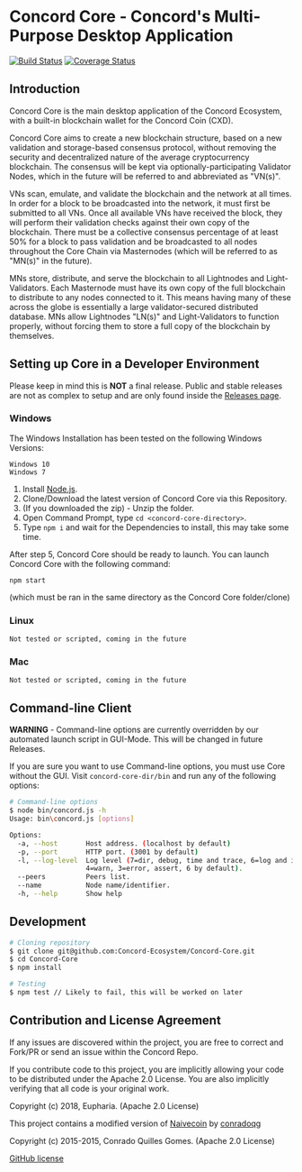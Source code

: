 # Concord Core - Concord's Multi-Purpose Desktop Application

[![Build Status](https://travis-ci.com/Concord-Ecosystem/Concord-Core.svg?branch=master)](https://travis-ci.com/Concord-Ecosystem/Concord-Core)
[![Coverage Status](https://coveralls.io/repos/github/Concord-Ecosystem/Concord-Core/badge.svg?branch=master)](https://coveralls.io/github/Concord-Ecosystem/Concord-Core?branch=master)

## Introduction

Concord Core is the main desktop application of the Concord Ecosystem, with a built-in blockchain wallet for the Concord Coin (CXD).

Concord Core aims to create a new blockchain structure, based on a new validation and storage-based consensus protocol, without removing the security and decentralized nature of the average cryptocurrency blockchain. The consensus will be kept via optionally-participating Validator Nodes, which in the future will be referred to and abbreviated as "VN(s)".

VNs scan, emulate, and validate the blockchain and the network at all times. In order for a block to be broadcasted into the network, it must first be submitted to all VNs. Once all available VNs have received the block, they will perform their validation checks against their own copy of the blockchain. There must be a collective consensus percentage of at least 50% for a block to pass validation and be broadcasted to all nodes throughout the Core Chain via Masternodes (which will be referred to as "MN(s)" in the future).

MNs store, distribute, and serve the blockchain to all Lightnodes and Light-Validators. Each Masternode must have its own copy of the full blockchain to distribute to any nodes connected to it. This means having many of these across the globe is essentially a large validator-secured distributed database. MNs allow Lightnodes "LN(s)" and Light-Validators to function properly, without forcing them to store a full copy of the blockchain by themselves.


## Setting up Core in a Developer Environment

Please keep in mind this is **NOT** a final release. Public and stable releases are not as complex to setup and are only found inside the [Releases page](https://github.com/Concord-Ecosystem/Concord-Core/releases).

### Windows

The Windows Installation has been tested on the following Windows Versions:
```
Windows 10
Windows 7
```

1. Install [Node.js](https://nodejs.org/en/).
2. Clone/Download the latest version of Concord Core via this Repository.
3. (If you downloaded the zip) - Unzip the folder.
4. Open Command Prompt, type `cd <concord-core-directory>`.
5. Type `npm i` and wait for the Dependencies to install, this may take some time.

After step 5, Concord Core should be ready to launch. You can launch Concord Core with the following command:

`npm start`

(which must be ran in the same directory as the Concord Core folder/clone)

### Linux

```
Not tested or scripted, coming in the future
```

### Mac

```
Not tested or scripted, coming in the future
```

## Command-line Client


**WARNING** - Command-line options are currently overridden by our automated launch script in GUI-Mode. This will be changed in future Releases.

If you are sure you want to use Command-line options, you must use Core without the GUI. Visit `concord-core-dir/bin` and run any of the following options:

```sh
# Command-line options
$ node bin/concord.js -h
Usage: bin\concord.js [options]

Options:
  -a, --host       Host address. (localhost by default)
  -p, --port       HTTP port. (3001 by default)
  -l, --log-level  Log level (7=dir, debug, time and trace, 6=log and info,
                   4=warn, 3=error, assert, 6 by default).
  --peers          Peers list.                                           [array]
  --name           Node name/identifier.
  -h, --help       Show help                                           [boolean]
```

## Development

```sh
# Cloning repository
$ git clone git@github.com:Concord-Ecosystem/Concord-Core.git
$ cd Concord-Core
$ npm install

# Testing
$ npm test // Likely to fail, this will be worked on later
```

## Contribution and License Agreement

If any issues are discovered within the project, you are free to correct and Fork/PR or send an issue within the Concord Repo.

If you contribute code to this project, you are implicitly allowing your code to be distributed under the Apache 2.0 License. You are also implicitly verifying that all code is your original work.

Copyright (c) 2018, Eupharia. (Apache 2.0 License)

This project contains a modified version of [Naivecoin](https://github.com/conradoqg/naivecoin) by [conradoqg](https://github.com/conradoqg)

Copyright (c) 2015-2015, Conrado Quilles Gomes. (Apache 2.0 License)

[GitHub license](https://github.com/Concord-Ecosystem/Concord-Core/blob/master/LICENSE)
